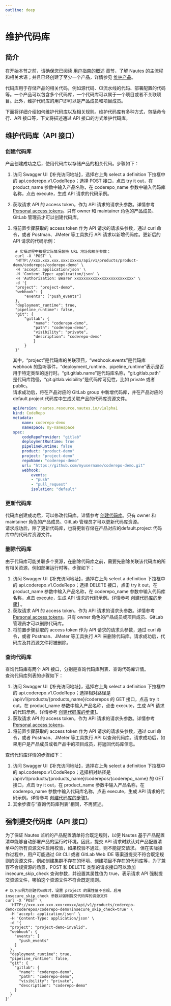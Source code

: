 ```yaml
---
outline: deep
---
```

# 维护代码库

## 简介

在开始本节之前，请确保您已阅读 [用户指南的概述](user-guide-00.md) 章节，了解 Nautes 的主流程和相关术语；并且已经创建了至少一个产品，详情参见 [维护产品](user-guide-01.md)。

代码库用于存储产品的相关代码，例如源代码、CI流水线的代码、部署配置的代码等。一个产品可以包含多个代码库，一个代码库可以属于一个项目或者不关联项目。此外，维护代码库的用户即可以是产品成员和项目成员。

下面将详细介绍如何维护代码库以及相关规则。维护代码库有多种方式，包括命令行、API 接口等，下文将描述通过 API 接口的方式维护代码库。

## 维护代码库（API 接口）

### 创建代码库
产品创建成功之后，使用代码库以存储产品的相关代码。步骤如下：  
1. 访问 Swagger UI【补充访问地址】，选择右上角 select a definition 下拉框中的 api.coderepo.v1.CodeRepo；选择 POST 接口，点击 try it out，在 product_name 参数中输入产品名称，在 coderepo_name 参数中输入代码库名称，点击 execute，生成 API 请求的代码示例。  
2. 获取请求 API 的 access token，作为 API 请求的请求头参数。详情参考 [Personal access tokens](https://docs.gitlab.com/ee/user/profile/personal_access_tokens.html)。只有 owner 和 maintainer 角色的产品成员、GitLab 管理员才可以创建代码库。  
3. 将前置步骤获取的 access token 作为 API 请求的请求头参数，通过 curl 命令，或者 Postman、JMeter 等工具执行 API 请求以新增代码库。更新后的 API 请求的代码示例：
   ```Shell
    # 实操过程中根据实际情况替换 URL 地址和相关参数； 
    curl -X 'POST' \
    'HTTP://xxx.xxx.xxx.xxx:xxxxx/api/v1/products/product-demo/coderepos/coderepo-demo' \
    -H 'accept: application/json' \
    -H 'Content-Type: application/json' \
    -H 'Authorization: Bearer xxxxxxxxxxxxxxxxxxxxxxxxxx' \
    -d '{
    "project": "project-demo",
    "webhook": {
        "events": ["push_events"]
    },
    "deployment_runtime": true,
    "pipeline_runtime": false,
    "git": {
        "gitlab": {
            "name": "coderepo-demo",
            "path": "coderepo-demo",
            "visibility": "private",
            "description": "coderepo-demo"
            }
        }
    }'
    ```
    其中，“project”是代码库的关联项目，“webhook.events”是代码库 webhook 的监听事件，“deployment_runtime、pipeline_runtime”表示是否用于特定类型的运行时。“git.gitlab.name”是代码库名称，“git.gitlab.path” 是代码库路径，“git.gitlab.visibility”是代码库可见性，比如 private 或者 public。  
    请求成功后，将在产品对应的 GitLab group 中新增代码库，并在产品对应的 default.project 代码库中生成关联产品的代码库资源文件。

    ```yaml
    apiVersion: nautes.resource.nautes.io/v1alpha1
    kind: CodeRepo
    metadata:
        name: coderepo-demo
        namespace: my-namespace
    spec:
        codeRepoProvider: "gitlab"
        deploymentRuntime: true
        pipelineRuntime: false
        product: "product-demo"
        project: "project-demo"
        repoName: "coderepo-demo"
        url: "https://github.com/myusername/coderepo-demo.git"
        webhook:
            events:
            - "push"
            - "pull_request"
            isolation: "default"
    ```

### 更新代码库
代码库创建成功后，可以修改代码库。详情参考 [创建代码库](#创建代码库)。只有 owner 和 maintainer 角色的产品成员、GitLab 管理员才可以更新代码库资源。    
请求成功后，除了更新代码库，也将更新存储在产品对应的default.project 代码库中的代码库资源文件。

### 删除代码库
由于代码库可能关联多个资源，在删除代码库之前，需要先删除关联该代码库的所有相关资源，例如部署运行时等。步骤如下：  
1. 访问 Swagger UI【补充访问地址】，选择右上角 select a definition 下拉框中的 api.coderepo.v1.CodeRepo；选择 DELETE 接口，点击 try it out，在 product_name 参数中输入产品名称，在 coderepo_name 参数中输入代码库名称，点击 execute，生成 API 请求的代码示例。详情参考 [创建代码库的步骤1](#创建代码库) 。
2. 获取请求 API 的 access token，作为 API 请求的请求头参数。详情参考 [Personal access tokens](https://docs.gitlab.com/ee/user/profile/personal_access_tokens.html)。只有 owner 角色的产品成员或项目成员、GitLab 管理员才可以删除代码库。  
3. 将前置步骤获取的 access token 作为 API 请求的请求头参数，通过 curl 命令，或者 Postman、JMeter 等工具执行 API 来删除代码库。请求成功后，代码库及其资源文件将被删除。

### 查询代码库
查询代码库有两个 API 接口，分别是查询代码库列表、查询代码库详情。  
查询代码库列表的步骤如下：  
1. 访问 Swagger UI【补充访问地址】，选择右上角 select a definition 下拉框中的 api.coderepo.v1.CodeRepo；选择相对路径是 /api/v1/products/{products_name}/coderepos 的 GET 接口，点击 try it out，在 product_name 参数中输入产品名称，点击 execute，生成 API 请求的代码示例。详情参考 [创建代码库的步骤1](#创建代码库)。
2. 获取请求 API 的 access token，作为 API 请求的请求头参数。详情参考 [Personal access tokens](https://docs.gitlab.com/ee/user/profile/personal_access_tokens.html)。  
3. 将前置步骤获取的 access token 作为 API 请求的请求头参数，通过 curl 命令，或者 Postman、JMeter 等工具执行 API 以查询代码库。请求成功后，如果用户是产品成员或者产品中的项目成员，将返回代码库信息。
   
查询代码库详情的步骤如下：  
1. 访问 Swagger UI【补充访问地址】，选择右上角 select a definition 下拉框中的 api.coderepo.v1.CodeRepo；选择相对路径是 /api/v1/products/{products_name}/coderepos/{coderepo_name} 的 GET 接口，点击 try it out，在 product_name 参数中输入产品名称，在 coderepo_name 参数中输入代码库名称，点击 execute，生成 API 请求的代码示例。详情参考 [创建代码库的步骤1](#创建代码库)。
2. 其余步骤与“查询代码库列表”相同，不再赘述。

## 强制提交代码库（API 接口）
为了保证 Nautes 监听的产品配置清单符合既定规则，以便 Nautes 基于产品配置清单能够自动部署产品的运行时环境。因此，提交 API 请求时默认对产品配置清单中的所有资源文件启用校验，如果校验不通过，则不能提交请求。
但在实际操作过程中，用户可能通过 Git CLI 或者 GitLab Web IDE 等渠道提交不符合既定规则的资源文件，例如创建集群不存在的环境、创建项目不存在的代码库等，为了兼容不合规资源的场景，POST 和 DELETE 类型的请求接口可以添加 insecure_skip_check 查询参数，并设置其属性值为 true，表示请求 API 强制提交资源文件，哪怕这个资源文件不符合既定规则。
```Shell
# 以下示例为创建代码库时，设置 project 的属性值不合规，启用 insecure_skip_check 参数以强制提交代码库的资源文件
curl -X 'POST' \
  'HTTP://xxx.xxx.xxx.xxx:xxxxx/api/v1/products/coderepo-demo/coderepos/coderepo-demo?insecure_skip_check=true' \
  -H 'accept: application/json' \
  -H 'Content-Type: application/json' \
  -d '{
  "project": "project-demo-invalid",
  "webhook": {
    "events": [
      "push_events"
    ]
  },
  "deployment_runtime": true,
  "pipeline_runtime": false,
  "git": {
    "gitlab": {
      "name": "coderepo-demo",
      "path": "coderepo-demo",
      "visibility": "private",
      "description": "coderepo-demo"
    }
  }
}'
```